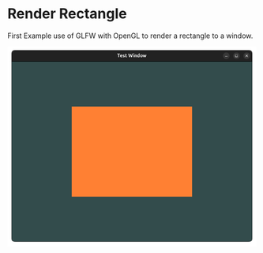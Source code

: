 # Render Rectangle

First Example use of GLFW with OpenGL to render a rectangle to a window.

![Rectangle](image.png)
